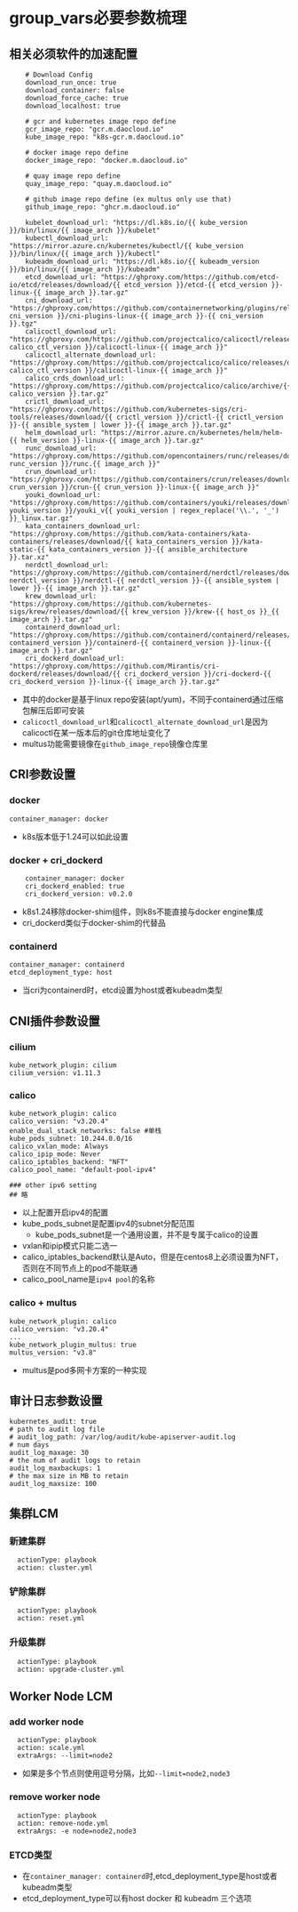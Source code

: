 # group_vars必要参数梳理

## 相关必须软件的加速配置

```
    # Download Config
    download_run_once: true
    download_container: false
    download_force_cache: true
    download_localhost: true

    # gcr and kubernetes image repo define
    gcr_image_repo: "gcr.m.daocloud.io"
    kube_image_repo: "k8s-gcr.m.daocloud.io"

    # docker image repo define
    docker_image_repo: "docker.m.daocloud.io"

    # quay image repo define
    quay_image_repo: "quay.m.daocloud.io"

    # github image repo define (ex multus only use that)
    github_image_repo: "ghcr.m.daocloud.io"

    kubelet_download_url: "https://dl.k8s.io/{{ kube_version }}/bin/linux/{{ image_arch }}/kubelet"
    kubectl_download_url: "https://mirror.azure.cn/kubernetes/kubectl/{{ kube_version }}/bin/linux/{{ image_arch }}/kubectl"
    kubeadm_download_url: "https://dl.k8s.io/{{ kubeadm_version }}/bin/linux/{{ image_arch }}/kubeadm"
    etcd_download_url: "https://ghproxy.com/https://github.com/etcd-io/etcd/releases/download/{{ etcd_version }}/etcd-{{ etcd_version }}-linux-{{ image_arch }}.tar.gz"
    cni_download_url: "https://ghproxy.com/https://github.com/containernetworking/plugins/releases/download/{{ cni_version }}/cni-plugins-linux-{{ image_arch }}-{{ cni_version }}.tgz"
    calicoctl_download_url: "https://ghproxy.com/https://github.com/projectcalico/calicoctl/releases/download/{{ calico_ctl_version }}/calicoctl-linux-{{ image_arch }}"
    calicoctl_alternate_download_url: "https://ghproxy.com/https://github.com/projectcalico/calico/releases/download/{{ calico_ctl_version }}/calicoctl-linux-{{ image_arch }}"
    calico_crds_download_url: "https://ghproxy.com/https://github.com/projectcalico/calico/archive/{{ calico_version }}.tar.gz"
    crictl_download_url: "https://ghproxy.com/https://github.com/kubernetes-sigs/cri-tools/releases/download/{{ crictl_version }}/crictl-{{ crictl_version }}-{{ ansible_system | lower }}-{{ image_arch }}.tar.gz"
    helm_download_url: "https://mirror.azure.cn/kubernetes/helm/helm-{{ helm_version }}-linux-{{ image_arch }}.tar.gz"
    runc_download_url: "https://ghproxy.com/https://github.com/opencontainers/runc/releases/download/{{ runc_version }}/runc.{{ image_arch }}"
    crun_download_url: "https://ghproxy.com/https://github.com/containers/crun/releases/download/{{ crun_version }}/crun-{{ crun_version }}-linux-{{ image_arch }}"
    youki_download_url: "https://ghproxy.com/https://github.com/containers/youki/releases/download/v{{ youki_version }}/youki_v{{ youki_version | regex_replace('\\.', '_') }}_linux.tar.gz"
    kata_containers_download_url: "https://ghproxy.com/https://github.com/kata-containers/kata-containers/releases/download/{{ kata_containers_version }}/kata-static-{{ kata_containers_version }}-{{ ansible_architecture }}.tar.xz"
    nerdctl_download_url: "https://ghproxy.com/https://github.com/containerd/nerdctl/releases/download/v{{ nerdctl_version }}/nerdctl-{{ nerdctl_version }}-{{ ansible_system | lower }}-{{ image_arch }}.tar.gz"
    krew_download_url: "https://ghproxy.com/https://github.com/kubernetes-sigs/krew/releases/download/{{ krew_version }}/krew-{{ host_os }}_{{ image_arch }}.tar.gz"
    containerd_download_url: "https://ghproxy.com/https://github.com/containerd/containerd/releases/download/v{{ containerd_version }}/containerd-{{ containerd_version }}-linux-{{ image_arch }}.tar.gz"
    cri_dockerd_download_url: "https://ghproxy.com/https://github.com/Mirantis/cri-dockerd/releases/download/{{ cri_dockerd_version }}/cri-dockerd-{{ cri_dockerd_version }}-linux-{{ image_arch }}.tar.gz"

```

* 其中的docker是基于linux repo安装(apt/yum)，不同于containerd通过压缩包解压后即可安装
* `calicoctl_download_url`和`calicoctl_alternate_download_url`是因为calicoctl在某一版本后的git仓库地址变化了
* multus功能需要镜像在`github_image_repo`镜像仓库里

## CRI参数设置

### docker

```
container_manager: docker
```

* k8s版本低于1.24可以如此设置

### docker + cri_dockerd

```
    container_manager: docker
    cri_dockerd_enabled: true
    cri_dockerd_version: v0.2.0
```

* k8s1.24移除docker-shim组件，则k8s不能直接与docker engine集成
* cri_dockerd类似于docker-shim的代替品

### containerd

```
container_manager: containerd
etcd_deployment_type: host
```

* 当cri为containerd时，etcd设置为host或者kubeadm类型

## CNI插件参数设置

### cilium

```
kube_network_plugin: cilium
cilium_version: v1.11.3
```

### calico

```
kube_network_plugin: calico
calico_version: "v3.20.4"
enable_dual_stack_networks: false #单栈
kube_pods_subnet: 10.244.0.0/16
calico_vxlan_mode: Always
calico_ipip_mode: Never
calico_iptables_backend: "NFT"
calico_pool_name: "default-pool-ipv4"

### other ipv6 setting
## 略
```

* 以上配置开启ipv4的配置
* kube_pods_subnet是配置ipv4的subnet分配范围
    * kube_pods_subnet是一个通用设置，并不是专属于calico的设置
* vxlan和ipip模式只能二选一
* calico_iptables_backend默认是Auto，但是在centos8上必须设置为NFT，否则在不同节点上的pod不能联通
* calico_pool_name是`ipv4 pool`的名称

### calico + multus

```
kube_network_plugin: calico
calico_version: "v3.20.4"
...
kube_network_plugin_multus: true
multus_version: "v3.8"
```

* multus是pod多网卡方案的一种实现

## 审计日志参数设置

```
kubernetes_audit: true
# path to audit log file
# audit_log_path: /var/log/audit/kube-apiserver-audit.log
# num days
audit_log_maxage: 30
# the num of audit logs to retain
audit_log_maxbackups: 1
# the max size in MB to retain
audit_log_maxsize: 100
```

## 集群LCM

### 新建集群

```clusterOps.Spec
  actionType: playbook
  action: cluster.yml
```

### 铲除集群

```clusterOps.Spec
  actionType: playbook
  action: reset.yml
```

### 升级集群

```clusterOps.Spec
  actionType: playbook
  action: upgrade-cluster.yml
```

## Worker Node LCM

### add worker node

```clusterOps
  actionType: playbook
  action: scale.yml
  extraArgs: --limit=node2
```

* 如果是多个节点则使用逗号分隔，比如`--limit=node2,node3`

### remove worker node

```clusterOps
  actionType: playbook
  action: remove-node.yml
  extraArgs: -e node=node2,node3
```

### ETCD类型

* 在`container_manager: containerd`时,etcd_deployment_type是host或者kubeadm类型
* etcd_deployment_type可以有host docker 和 kubeadm 三个选项
